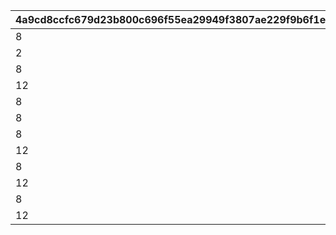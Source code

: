 |4a9cd8ccfc679d23b800c696f55ea29949f3807ae229f9b6f1edbf33cd004636|283d1321077e34653c956a2115e7056fcd1da8951b5795d65c4e58bbbb890181|d20f1c28969165e84fccc291f0a0ab618cc5da451e49ad19dd25be249a8b2978|b0944846e9129558e35ca4484126211d172853398d3a56b4c05a9a649cdf244a|05d857454f7b5c7ff163f91b337b9f9264e66867fdd77b285c80c046380f504c|
| --- | --- | --- | --- | --- |
|8|91002|1|100|30109001|
|2|20002|2|10|30109001|
|8|91002|3|100|30109002|
|12|94002|4|40000|30109002|
|8|91002|5|300|30109003|
|8|91002|6|500|30109004|
|8|91002|7|500|30109005|
|12|94002|8|1000000|30109005|
|8|91002|9|500|30109006|
|12|94002|10|500000|30109006|
|8|91002|11|600|30110001|
|12|94002|12|200000|30110006|